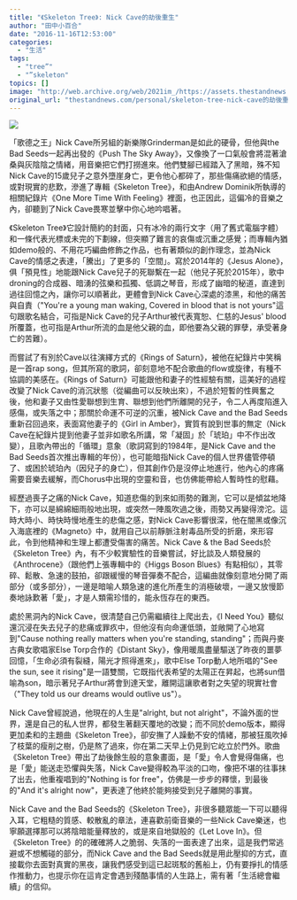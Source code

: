 ```yaml
---
title: "《Skeleton Tree》: Nick Cave的劫後重生"
author: "田中小百合"
date: "2016-11-16T12:53:00"
categories:
  - "生活"
tags:
  - "tree”"
  - "”skeleton"
topics: []
image: "http://web.archive.org/web/2021im_/https://assets.thestandnews.com/media/photos/001_rCUa4.jpg"
original_url: "thestandnews.com/personal/skeleton-tree-nick-cave的劫後重生"
---
```

![](http://web.archive.org/web/2021im_/https://assets.thestandnews.com/media/photos/001_rCUa4.jpg)

「歌德之王」Nick Cave所另組的新樂隊Grinderman是如此的硬骨，但他與the Bad Seeds一起再出發的《Push The Sky Away》，又像換了一口氣般會將混著滄桑與灰陰陰之情緒，用音樂把它們打撈進來。他們雙腳已經踏入了黑暗，殊不知Nick Cave的15歲兒子之意外墮崖身亡，更令他心都碎了，那些傷痛欲絕的情感，或對現實的悲歎，滲進了專輯《Skeleton Tree》，和由Andrew Dominik所執導的相關紀錄片《One More Time With Feeling》裡面，也正因此，這偏冷的音樂之內，卻聽到了Nick Cave畏寒並擊中你心地吟唱著。

《Skeleton Tree》它設計簡約的封面，只有冰冷的兩行文字（用了舊式電腦字體）和一條代表光標或未完的下劃線，但突顯了難言的哀傷或沉重之感覺；而專輯內猶如demo般的、不用花巧編曲修飾之作品，也有著類似的創作理念，並為Nick Cave的情感之表達，「騰出」了更多的「空間」。寫於2014年的《Jesus Alone》，俱「預見性」地能跟Nick Cave兒子的死聯繫在一起（他兒子死於2015年），歌中droning的合成器、暗湧的弦樂和孤獨、低調之琴音，形成了幽暗的秘道，直達到過往回憶之內，讓你可以順著此，更體會到Nick Cave心深處的漆黑，和他的痛苦與自責（"You're a young man waking, Covered in blood that is not yours"這句跟歌名結合，可指是Nick Cave的兒子Arthur被代表寬恕、仁慈的Jesus' blood所覆蓋，也可指是Arthur所流的血是他父親的血，即他要為父親的罪孽，承受著身亡的苦難）。

而嘗試了有別於Cave以往演繹方式的《Rings of Saturn》，被他在紀錄片中笑稱是一首rap song，但其所寫的歌詞，卻刻意地不配合歌曲的flow或旋律，有種不協調的美感在。《Rings of Saturn》可能跟他和妻子的性經驗有關，這美好的過程改變了Nick Cave的消沉狀態（從編曲可以反映出來），不過於短暫的性興奮之後，他和妻子又由性愛聯想到生育、聯想到他們所離開的兒子，令二人再度陷進入感傷，或失落之中；那關於命運不可逆的沉重，被Nick Cave and the Bad Seeds重新召回過來，表面寫他妻子的《Girl in Amber》，實質有說到世事的無定（Nick Cave在紀錄片提到他妻子並非如歌名所講，常「凝固」於「琥珀」中不作出改變），且歌內帶出的「循環」意象（歌詞寫到的1984年，是Nick Cave and the Bad Seeds首次推出專輯的年份），也可能暗指Nick Cave的個人世界儘管停頓了、或困於琥珀內（因兒子的身亡），但其創作仍是沒停止地進行，他內心的疼痛需要音樂去緩解，而Chorus中出現的空靈和音，也仿佛能帶給人暫時性的慰藉。

經歷過喪子之痛的Nick Cave，知道悲傷的到來如雨勢的難測，它可以是傾盆地降下，亦可以是綿綿細雨般地出現，或突然一陣風吹過之後，雨勢又再變得滂沱。這時大時小、時快時慢地產生的悲傷之感，對Nick Cave影響很深，他在闇黑或像沉入海底裡的《Magneto》中，就用自己以前靜脈注射毒品所受的折磨，來形容此，令到他精神和生理上都遭受傷害的痛苦。Nick Cave & the Bad Seeds於《Skeleton Tree》內，有不少較實驗性的音樂嘗試，好比談及人類發展的《Anthrocene》（跟他們上張專輯中的《Higgs Boson Blues》有點相似），其零碎、鬆散、急速的鼓拍，卻跟緩慢的琴音彈奏不配合，這編曲就像刻意地分開了兩部分（或多部分），一邊是暗喻人類急速的進化所產生的消極破壞，一邊又放慢節奏地詠歎著「愛」，才是人類需珍惜的，能永恆存在的東西。

處於黑洞內的Nick Cave，很清楚自己仍需繼續往上爬出去，《I Need You》聽似還沉浸在失去兒子的悲痛或罪疚中，但他沒有向命運低頭，並敞開了心地寫到"Cause nothing really matters when you're standing, standing"；而與丹麥古典女歌唱家Else Torp合作的《Distant Sky》，像用暖風盡量驅送了昨夜的噩夢回憶，「生命必須有裂縫，陽光才照得進來」，歌中Else Torp動人地所唱的"See the sun, see it rising"是一語雙關，它既指代表希望的太陽正在昇起，也將sun借喻為son，暗示著兒子Arthur將會到達天堂，離開這讓歌者對之失望的現實社會（"They told us our dreams would outlive us"）。

Nick Cave曾經說過，他現在的人生是"alright, but not alright"，不論外面的世界，還是自己的私人世界，都發生著翻天覆地的改變；而不同於demo版本，顯得更加柔和的主題曲《Skeleton Tree》，卻安撫了人躁動不安的情緒，那被狂風吹掉了枝葉的瘦削之樹，仍是熬了過來，你在第二天早上仍見到它屹立於門外。歌曲《Skeleton Tree》帶出了劫後餘生般的意象畫面，是「愛」令人會覺得傷痛，也是「愛」能送走恐懼與失落，Nick Cave變得較為平淡的口吻，像把不堪的往事抹了出去，他重複唱到的"Nothing is for free"，仿佛是一步步的釋懷，到最後的"And it's alright now"，更表達了他終於能夠接受到兒子離開的事實。

Nick Cave and the Bad Seeds的《Skeleton Tree》，非很多聽眾能一下可以聽得入耳，它粗糙的質感、較散亂的章法，連喜歡前衛音樂的一些Nick Cave樂迷，也寧願選擇那可以將陰暗能量釋放的，或是來自地獄般的《Let Love In》。但《Skeleton Tree》的的確確將人之脆弱、失落的一面表達了出來，這是我們常逃避或不想觸碰的部分，而Nick Cave and the Bad Seeds就是用此壓抑的方式，直接載你去面對真實的黑夜，讓我們感受到這已起斑駁的舊船上，仍有要掙扎的情感作推動力，也提示你在這肯定會遇到殘酷事情的人生路上，需有著「生活總會繼續」的信仰。